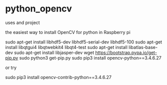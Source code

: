 # python_opencv
uses and project 

 the easiest way to install OpenCV for python in Raspberry pi

sudo apt-get install libhdf5-dev libhdf5-serial-dev libhdf5-100
sudo apt-get install libqtgui4 libqtwebkit4 libqt4-test
sudo apt-get install libatlas-base-dev
sudo apt-get install libjasper-dev
wget https://bootstrap.pypa.io/get-pip.py
sudo python3 get-pip.py
sudo pip3 install opencv-python==3.4.6.27

or try

sudo pip3 install opencv-contrib-python==3.4.6.27
